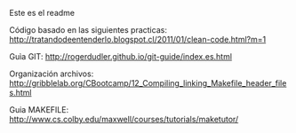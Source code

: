 Este es el readme

Código basado en las siguientes practicas: http://tratandodeentenderlo.blogspot.cl/2011/01/clean-code.html?m=1

Guìa GIT: http://rogerdudler.github.io/git-guide/index.es.html

Organización archivos: http://gribblelab.org/CBootcamp/12_Compiling_linking_Makefile_header_files.html

Guia MAKEFILE: http://www.cs.colby.edu/maxwell/courses/tutorials/maketutor/
